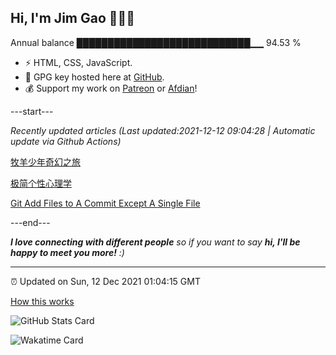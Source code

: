 
<h2>Hi, I'm Jim Gao 👋👨‍💻</h2>

Annual balance    ████████████████████████████▁▁   94.53 %

- ⚡ HTML, CSS, JavaScript.
- 🔑 GPG key hosted here at [GitHub](https://github.com/tianheg.gpg).
- 💰 Support my work on [Patreon](https://www.patreon.com/tianheg) or [Afdian](https://afdian.net/@tianheg)!

---start---

*Recently updated articles (Last updated:2021-12-12 09:04:28 | Automatic update via Github Actions)*

[牧羊少年奇幻之旅](https://www.yidajiabei.xyz/blog/2021/o-alquimista.html)

[极简个性心理学](https://www.yidajiabei.xyz/blog/2021/making-sence-of-people.html)

[Git Add Files to A Commit Except A Single File](https://www.yidajiabei.xyz/blog/2021/git-add-files-to-commit-except-file.html)

---end---

<em><b>I love connecting with different people</b> so if you want to say <b>hi, I'll be happy to meet you more!</b> :)</em>

---

⏰ Updated on Sun, 12 Dec 2021 01:04:15 GMT

[How this works](https://github.com/tianheg/tianheg/issues/1)

![GitHub Stats Card](https://tianheg-readme-stats.vercel.app/api?username=tianheg&show_icons=true)

![Wakatime Card](https://tianheg-readme-stats.vercel.app/api/wakatime?username=tianheg&layout=compact)
